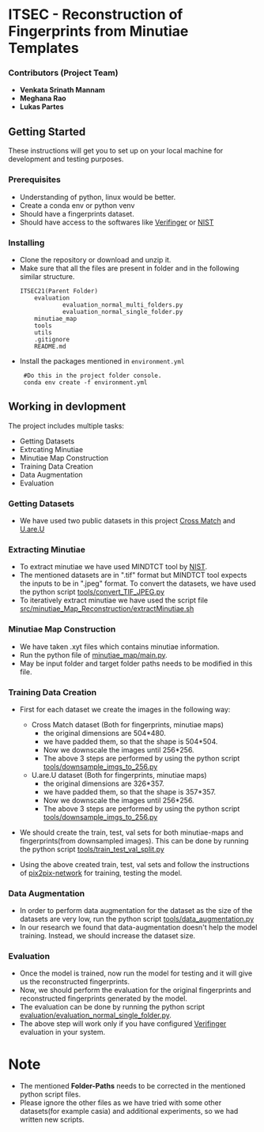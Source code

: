 # ITSEC - Reconstruction of Fingerprints from Minutiae Templates

### Contributors (Project Team)

- **Venkata Srinath Mannam**
- **Meghana Rao**
- **Lukas Partes**

## Getting Started

These instructions will get you to set up on your local machine for development and testing purposes.

### Prerequisites

- Understanding of python, linux would be better.
- Create a conda env or python venv
- Should have a fingerprints dataset.
- Should have access to the softwares like [Verifinger](https://www.neurotechnology.com/verifinger.html) or [NIST](https://www.nist.gov/programs-projects/biometrics)

### Installing

- Clone the repository or download and unzip it.
- Make sure that all the files are present in folder and in the following similar structure.
    ```
    ITSEC21(Parent Folder)
        evaluation
                evaluation_normal_multi_folders.py
                evaluation_normal_single_folder.py
        minutiae_map
        tools
        utils
        .gitignore
        README.md
    ```
- Install the packages mentioned in `environment.yml`
   ```
    #Do this in the project folder console.
    conda env create -f environment.yml
   ```

## Working in devlopment

The project includes multiple tasks:

- Getting Datasets
- Extrcating Minutiae
- Minutiae Map Construction
- Training Data Creation
- Data Augmentation
- Evaluation

### Getting Datasets

- We have used two public datasets in this project [Cross Match](https://www.neurotechnology.com/download/CrossMatch_Sample_DB.zip) and [U.are.U](https://www.neurotechnology.com/download/UareU_sample_DB.zip)

### Extracting Minutiae

- To extract minutiae we have used MINDTCT tool by [NIST](https://nvlpubs.nist.gov/nistpubs/Legacy/IR/nistir7392.pdf).
- The mentioned datasets are in ".tif" format but MINDTCT tool expects the inputs to be in ".jpeg" format. To convert the datasets, we have used the python script [tools/convert_TIF_JPEG.py](tools/convert_TIF_JPEG.py)
- To iteratively extract minutiae we have used the script file [src/minutiae_Map_Reconstruction/extractMinutiae.sh](minutiae_map/extractMinutiae.sh)

### Minutiae Map Construction

- We have taken .xyt files which contains minutiae information.
- Run the python file of [minutiae_map/main.py](src/minutiae_map/main.py). 
- May be input folder and target folder paths needs to be modified in this file.

### Training Data Creation

- First for each dataset we create the images in the following way:

  - Cross Match dataset (Both for fingerprints, minutiae maps)
    - the original dimensions are 504\*480.
    - we have padded them, so that the shape is 504\*504.
    - Now we downscale the images until 256\*256.
    - The above 3 steps are performed by using the python script [tools/downsample_imgs_to_256.py](tools/downsample_imgs_to_256.py)
  - U.are.U dataset (Both for fingerprints, minutiae maps)
    - the original dimensions are 326\*357.
    - we have padded them, so that the shape is 357\*357.
    - Now we downscale the images until 256\*256.
    - The above 3 steps are performed by using the python script [tools/downsample_imgs_to_256.py](tools/downsample_imgs_to_256.py)

- We should create the train, test, val sets for both minutiae-maps and fingerprints(from downsampled images). This can be done by running the python script [tools/train_test_val_split.py](tools/train_test_val_split.py)
- Using the above created train, test, val sets and follow the instructions of [pix2pix-network](https://github.com/junyanz/pytorch-CycleGAN-and-pix2pix) for training, testing the model.

### Data Augmentation

- In order to perform data augmentation for the dataset as the size of the datasets are very low, run the python script [tools/data_augmentation.py](tools/data_augmentation.py)
- In our research we found that data-augmentation doesn't help the model training. Instead, we should increase the dataset size.

### Evaluation

- Once the model is trained, now run the model for testing and it will give us the reconstructed fingerprints.
- Now, we should perform the evaluation for the original fingerprints and reconstructed fingerprints generated by the model.
- The evaluation can be done by running the python script [evaluation/evaluation_normal_single_folder.py](evaluation/evaluation_normal_single_folder.py).
- The above step will work only if you have configured [Verifinger](https://www.neurotechnology.com/verifinger.html) evaluation in your system.

# Note

- The mentioned **Folder-Paths** needs to be corrected in the mentioned python script files.
- Please ignore the other files as we have tried with some other datasets(for example casia) and additional experiments, so we had written new scripts.
